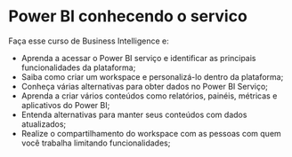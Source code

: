 <h1> Power BI conhecendo o servico</h1>

<p>Faça esse curso de Business Intelligence e:

- Aprenda a acessar o Power BI serviço e identificar as principais funcionalidades da plataforma;<br>
- Saiba como criar um workspace e personalizá-lo dentro da plataforma;<br>
- Conheça várias alternativas para obter dados no Power BI Serviço;<br>
- Aprenda a criar vários conteúdos como relatórios, painéis, métricas e aplicativos do Power BI;<br>
- Entenda alternativas para manter seus conteúdos com dados atualizados;<br>
- Realize o compartilhamento do workspace com as pessoas com quem você trabalha limitando funcionalidades;</p>